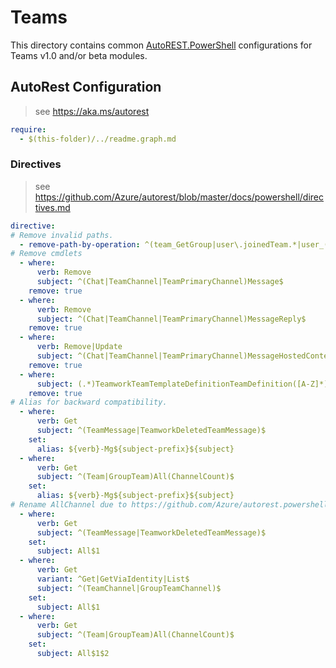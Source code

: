 # Teams

This directory contains common [AutoREST.PowerShell](https://github.com/Azure/autorest.powershell) configurations for Teams v1.0 and/or beta modules.

## AutoRest Configuration

> see <https://aka.ms/autorest>

``` yaml
require:
  - $(this-folder)/../readme.graph.md
```

### Directives

> see https://github.com/Azure/autorest/blob/master/docs/powershell/directives.md

``` yaml
directive:
# Remove invalid paths.
  - remove-path-by-operation: ^(team_GetGroup|user\.joinedTeam.*|user_(Get|Update|Delete|Create)JoinedTeam|.*_UpdateInstalledApp)$
# Remove cmdlets
  - where:
      verb: Remove
      subject: ^(Chat|TeamChannel|TeamPrimaryChannel)Message$
    remove: true
  - where:
      verb: Remove
      subject: ^(Chat|TeamChannel|TeamPrimaryChannel)MessageReply$
    remove: true
  - where:
      verb: Remove|Update
      subject: ^(Chat|TeamChannel|TeamPrimaryChannel)MessageHostedContent$
    remove: true
  - where:
      subject: (.*)TeamworkTeamTemplateDefinitionTeamDefinition([A-Z]*)$
    remove: true
# Alias for backward compatibility.
  - where:
      verb: Get
      subject: ^(TeamMessage|TeamworkDeletedTeamMessage)$
    set:
      alias: ${verb}-Mg${subject-prefix}${subject}
  - where:
      verb: Get
      subject: ^(Team|GroupTeam)All(ChannelCount)$
    set:
      alias: ${verb}-Mg${subject-prefix}${subject}
# Rename AllChannel due to https://github.com/Azure/autorest.powershell/issues/1002.
  - where:
      verb: Get
      subject: ^(TeamMessage|TeamworkDeletedTeamMessage)$
    set:
      subject: All$1
  - where:
      verb: Get
      variant: ^Get|GetViaIdentity|List$
      subject: ^(TeamChannel|GroupTeamChannel)$
    set:
      subject: All$1
  - where:
      verb: Get
      subject: ^(Team|GroupTeam)All(ChannelCount)$
    set:
      subject: All$1$2
```
